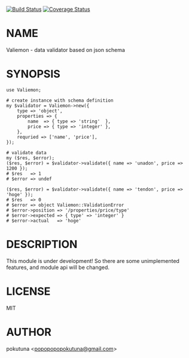 [![Build Status](https://travis-ci.org/pokutuna/p5-Valiemon.svg?branch=master)](https://travis-ci.org/pokutuna/p5-Valiemon) [![Coverage Status](https://img.shields.io/coveralls/pokutuna/p5-Valiemon/master.svg?style=flat)](https://coveralls.io/r/pokutuna/p5-Valiemon?branch=master)
# NAME

Valiemon - data validator based on json schema

# SYNOPSIS

    use Valiemon;

    # create instance with schema definition
    my $validator = Valiemon->new({
        type => 'object',
        properties => {
            name  => { type => 'string'  },
            price => { type => 'integer' },
        },
        requried => ['name', 'price'],
    });

    # validate data
    my ($res, $error);
    ($res, $error) = $validator->validate({ name => 'unadon', price => 1200 });
    # $res   => 1
    # $error => undef

    ($res, $error) = $validator->validate({ name => 'tendon', price => 'hoge' });
    # $res   => 0
    # $error => object Valiemon::ValidationError
    # $error->position => '/properties/price/type'
    # $error->expected => { type' => 'integer' }
    # $error->actual   => 'hoge'

# DESCRIPTION

This module is under development!
So there are some unimplemented features, and module api will be changed.

# LICENSE

MIT

# AUTHOR

pokutuna &lt;popopopopokutuna@gmail.com>
